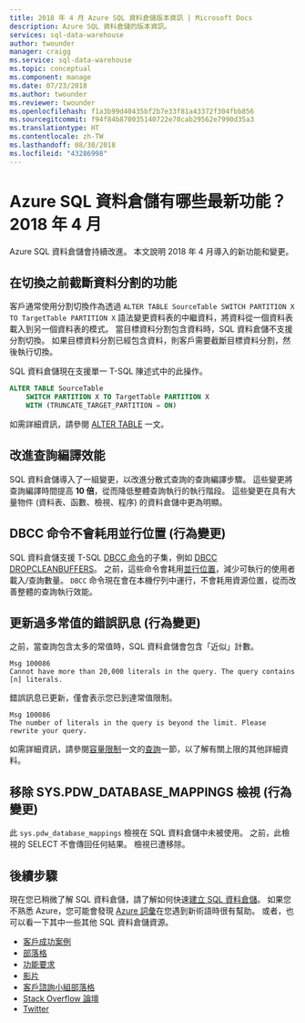 ```yaml
---
title: 2018 年 4 月 Azure SQL 資料倉儲版本資訊 | Microsoft Docs
description: Azure SQL 資料倉儲的版本資訊。
services: sql-data-warehouse
author: twounder
manager: craigg
ms.service: sql-data-warehouse
ms.topic: conceptual
ms.component: manage
ms.date: 07/23/2018
ms.author: twounder
ms.reviewer: twounder
ms.openlocfilehash: f1a3b99d40435bf2b7e33f81a43372f304fbb856
ms.sourcegitcommit: f94f84b870035140722e70cab29562e7990d35a3
ms.translationtype: HT
ms.contentlocale: zh-TW
ms.lasthandoff: 08/30/2018
ms.locfileid: "43286998"
---
```

# <a name="whats-new-in-azure-sql-data-warehouse-april-2018"></a>Azure SQL 資料倉儲有哪些最新功能？ 2018 年 4 月
Azure SQL 資料倉儲會持續改進。 本文說明 2018 年 4 月導入的新功能和變更。

## <a name="ability-to-truncate-a-partition-before-a-switch"></a>在切換之前截斷資料分割的功能
客戶通常使用分割切換作為透過 `ALTER TABLE SourceTable SWITCH PARTITION X TO TargetTable PARTITION X` 語法變更資料表的中繼資料，將資料從一個資料表載入到另一個資料表的模式。 當目標資料分割包含資料時，SQL 資料倉儲不支援分割切換。 如果目標資料分割已經包含資料，則客戶需要截斷目標資料分割，然後執行切換。

SQL 資料倉儲現在支援單一 T-SQL 陳述式中的此操作。

```sql
ALTER TABLE SourceTable 
    SWITCH PARTITION X TO TargetTable PARTITION X
    WITH (TRUNCATE_TARGET_PARTITION = ON)
```
如需詳細資訊，請參閱 [ALTER TABLE](https://docs.microsoft.com/sql/t-sql/statements/alter-table-transact-sql) 一文。

## <a name="improved-query-compilation-performance"></a>改進查詢編譯效能
SQL 資料倉儲導入了一組變更，以改進分散式查詢的查詢編譯步驟。 這些變更將查詢編譯時間提高 **10 倍**，從而降低整體查詢執行的執行階段。 這些變更在具有大量物件 (資料表、函數、檢視、程序) 的資料倉儲中更為明顯。

## <a name="dbcc-commands-do-not-consume-concurrency-slots-behavior-change"></a>DBCC 命令不會耗用並行位置 (行為變更)
SQL 資料倉儲支援 T-SQL [DBCC 命令](https://docs.microsoft.com/sql/t-sql/database-console-commands/dbcc-transact-sql)的子集，例如 [DBCC DROPCLEANBUFFERS](https://docs.microsoft.com/sql/t-sql/database-console-commands/dbcc-dropcleanbuffers-transact-sql)。 之前，這些命令會耗用[並行位置](https://docs.microsoft.com/azure/sql-data-warehouse/resource-classes-for-workload-management#concurrency-slots)，減少可執行的使用者載入/查詢數量。 `DBCC` 命令現在會在本機佇列中運行，不會耗用資源位置，從而改善整體的查詢執行效能。

## <a name="updated-error-message-for-excessive-literals-behavior-change"></a>更新過多常值的錯誤訊息 (行為變更)
之前，當查詢包含太多的常值時，SQL 資料倉儲會包含「近似」計數。
```
Msg 100086
Cannot have more than 20,000 literals in the query. The query contains [n] literals.
```

錯誤訊息已更新，僅會表示您已到達常值限制。
```
Msg 100086
The number of literals in the query is beyond the limit. Please rewrite your query.
```

如需詳細資訊，請參閱[容量限制](https://docs.microsoft.com/azure/sql-data-warehouse/sql-data-warehouse-service-capacity-limits)一文的[查詢](https://docs.microsoft.com/azure/sql-data-warehouse/sql-data-warehouse-service-capacity-limits#queries)一節，以了解有關上限的其他詳細資料。

## <a name="removed-the-syspdwdatabasemappings-view-behavior-change"></a>移除 SYS.PDW_DATABASE_MAPPINGS 檢視 (行為變更)
此 `sys.pdw_database_mappings` 檢視在 SQL 資料倉儲中未被使用。 之前，此檢視的 SELECT 不會傳回任何結果。 檢視已遭移除。 

## <a name="next-steps"></a>後續步驟
現在您已稍微了解 SQL 資料倉儲，請了解如何快速[建立 SQL 資料倉儲][create a SQL Data Warehouse]。 如果您不熟悉 Azure，您可能會發現 [Azure 詞彙][Azure glossary]在您遇到新術語時很有幫助。 或者，也可以看一下其中一些其他 SQL 資料倉儲資源。  

* [客戶成功案例]
* [部落格]
* [功能要求]
* [影片]
* [客戶諮詢小組部落格]
* [Stack Overflow 論壇]
* [Twitter]


[部落格]: https://azure.microsoft.com/blog/tag/azure-sql-data-warehouse/
[客戶諮詢小組部落格]: https://blogs.msdn.microsoft.com/sqlcat/tag/sql-dw/
[客戶成功案例]: https://azure.microsoft.com/case-studies/?service=sql-data-warehouse
[功能要求]: https://feedback.azure.com/forums/307516-sql-data-warehouse
[Stack Overflow 論壇]: http://stackoverflow.com/questions/tagged/azure-sqldw
[Twitter]: https://twitter.com/hashtag/SQLDW
[影片]: https://azure.microsoft.com/documentation/videos/index/?services=sql-data-warehouse
[create a SQL Data Warehouse]: ./create-data-warehouse-portal.md
[Azure glossary]: ../azure-glossary-cloud-terminology.md